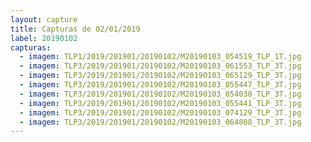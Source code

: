 ```yaml
---
layout: capture
title: Capturas de 02/01/2019
label: 20190102
capturas:
  - imagem: TLP1/2019/201901/20190102/M20190103_054519_TLP_1T.jpg
  - imagem: TLP3/2019/201901/20190102/M20190103_061553_TLP_3T.jpg
  - imagem: TLP3/2019/201901/20190102/M20190103_065129_TLP_3T.jpg
  - imagem: TLP3/2019/201901/20190102/M20190103_055447_TLP_3T.jpg
  - imagem: TLP3/2019/201901/20190102/M20190103_054038_TLP_3T.jpg
  - imagem: TLP3/2019/201901/20190102/M20190103_055441_TLP_3T.jpg
  - imagem: TLP3/2019/201901/20190102/M20190103_074129_TLP_3T.jpg
  - imagem: TLP3/2019/201901/20190102/M20190103_064808_TLP_3T.jpg
---
```

